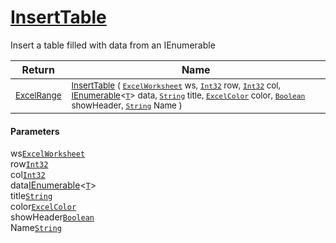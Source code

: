 # [InsertTable](./ExcelHelper-100664034.md)

Insert a table filled with data from an IEnumerable

| Return | Name | 
| --- | --- | 
| <sub>[ExcelRange](./ExcelHelper-100664034.md)</sub>| <sub>[InsertTable](./ExcelHelper-100664034.md) ( [`ExcelWorksheet`](./ExcelHelper-100664034.md) ws, [`Int32`](https://docs.microsoft.com/en-us/dotnet/api/System.Int32) row, [`Int32`](https://docs.microsoft.com/en-us/dotnet/api/System.Int32) col, [IEnumerable](https://docs.microsoft.com/en-us/dotnet/api/System.Collections.Ienumerable)\<[`T`](./ExcelHelper-100664034.md)> data, [`String`](https://docs.microsoft.com/en-us/dotnet/api/System.String) title, [`ExcelColor`](./../Excel/ExcelColor.md) color, [`Boolean`](https://docs.microsoft.com/en-us/dotnet/api/System.Boolean) showHeader, [`String`](https://docs.microsoft.com/en-us/dotnet/api/System.String) Name )</sub>| <br>


#### Parameters
 ws[`ExcelWorksheet`](./ExcelHelper-100664034.md)<br> row[`Int32`](https://docs.microsoft.com/en-us/dotnet/api/System.Int32)<br> col[`Int32`](https://docs.microsoft.com/en-us/dotnet/api/System.Int32)<br> data[IEnumerable](https://docs.microsoft.com/en-us/dotnet/api/System.Collections.Ienumerable)\<[`T`](./ExcelHelper-100664034.md)><br> title[`String`](https://docs.microsoft.com/en-us/dotnet/api/System.String)<br> color[`ExcelColor`](./../Excel/ExcelColor.md)<br> showHeader[`Boolean`](https://docs.microsoft.com/en-us/dotnet/api/System.Boolean)<br> Name[`String`](https://docs.microsoft.com/en-us/dotnet/api/System.String)